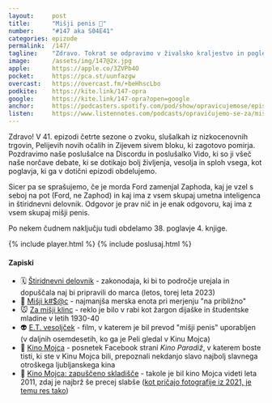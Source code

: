 ```yaml
---
layout: 	post
title:  	"Mišji penis 🐁"
number: 	"#147 aka S04E41"
categories:	epizode
permalink:	/147/
tagline: 	"Zdravo. Tokrat se odpravimo v živalsko kraljestvo in pogledamo, katera od živali ima največji ... penis. In kaj je vzel Ford na pot."
image:		/assets/img/147@2x.jpg
apple:		https://apple.co/3ZVPb4O
pocket:		https://pca.st/uunfazgw
overcast:	https://overcast.fm/+beHhscLbo
podkite:	https://kite.link/147-opra
google:		https://kite.link/147-opra?open=google
anchor:		https://podcasters.spotify.com/pod/show/opravicujemose/episodes/Miji-penis-e20o14r
listen:		https://www.listennotes.com/podcasts/opravičujemo-se-za/mišji-penis-ni1mpPTEB_8/embed/
---
```


Zdravo! V 41. epizodi četrte sezone o zvoku, slušalkah iz nizkocenovnih trgovin, Pelijevih novih očalih in Zijevem sivem bloku, ki zagotovo pomirja. Pozdravimo naše poslušalce na Discordu in poslušalko Vido, ki so ji všeč naše norčave debate, ki se dotikajo bolj življenja, vesolja in sploh vsega, kot poglavja, ki ga v dotični epizodi obdelujemo. 

Sicer pa se sprašujemo, če je morda Ford zamenjal Zaphoda, kaj je vzel s seboj na pot (Ford, ne Zaphod) in kaj ima z vsem skupaj umetna inteligenca in štiridnevni delovnik. Odgovor je prav nič in je enak odgovoru, kaj ima z vsem skupaj mišji penis. 

Po nekem čudnem naključju tudi obdelamo 38. poglavje 4. knjige. 

{% include player.html %}
{% include poslusaj.html %}

<!--break-->

#### Zapiski

- 🗓️ [Štiridnevni delovnik](https://data.si/blog/stiridnevni-delovnik-2/) - zakonodaja, ki bi to področje urejala in dopuščala naj bi pripravili do marca (letos, torej leta 2023) 
- 🐁 [Mišji k#$@c](http://razvezanijezik.org/?page=mi%C5%A1ji+kurac) - najmanjša merska enota pri merjenju "na približno" 
- 🐭 [Za mišji klinc](https://www.termania.net/slovarji/Razvezani_jezik/11879042/za_misji_klinc?query=mi%C5%A1jo+dlako) - reklo je bilo v rabi kot žargon dijaške in študentske mladine v letih 1930-40 
- 👽 [E.T. vesoljček](https://en.wikipedia.org/wiki/E.T._the_Extra-Terrestrial) - film, v katerem je bil prevod "mišji penis" uporabljen (v daljnih osemdesetih, ko ga je Peli gledal v Kinu Mojca) 
- 🎥 [Kino Mojca](https://www.facebook.com/kino.paradiz/videos/2123487757884750/) - posnetek Facebook strani _Kino Paradiž_, v katerem boste tisti, ki ste v Kinu Mojca bili, prepoznali nekdanjo slavo najbolj slavnega otroškega ljubljanskega kina 
- 🍿 [Kino Mojca: zapuščeno skladišče](https://old.delo.si/zgodbe/fotozgodbe/kino-mojca-zapusceno-skladisce.html) - takole je bil kino Mojca videti leta 2011, zdaj je najbrž še precej slabše ([kot pričajo fotografije iz 2021, je temu res tako](https://www.dnevnik.si/1042947730)) 